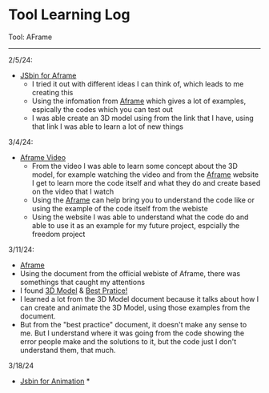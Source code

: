 # Tool Learning Log

Tool: AFrame

---

2/5/24:
* [JSbin for Aframe](https://jsbin.com/yasapodubi/edit?html,output)
  * I tried it out with different ideas I can think of, which leads to me creating this
  * Using the infomation from [Aframe](https://aframe.io/) which gives a lot of examples, espically the codes which you can test out
  * I was able create an 3D model using from the link that I have, using that link I was able to learn a lot of new things

3/4/24:
* [Aframe Video](https://www.youtube.com/watch?v=cS8uGfd_oG8)
  * From the video I was able to learn some concept about the 3D model, for example watching the video and from the [Aframe](https://aframe.io/) website I get to learn more the code itself and what they do and create based on the video that I watch
  * Using the [Aframe](https://aframe.io/) can help bring you to understand the code like or using the example of the code itself from the webiste
  * Using the website I was able to understand what the code do and able to use it as an example for my future project, espcially the freedom project

3/11/24:
* [Aframe](https://aframe.io/)
 * Using the document from the official webiste of Aframe, there was somethings that caught my attentions
 * I found [3D Model](https://aframe.io/docs/1.5.0/introduction/models.html) & [Best Pratice!](https://aframe.io/docs/1.5.0/introduction/best-practices.html)
 * I learned a lot from the 3D Model document because it talks about how I can create and animate the 3D Model, using those examples from the document.
 * But from the "best practice" document, it doesn't make any sense to me. But I understand where it was going from the code showing the error people make and the solutions to it, but the code just I don't understand them, that much. 

3/18/24
* [Jsbin for Animation](https://jsbin.com/yixitejehi/edit?html,output)
  *  
<!--
* Links you used today (websites, videos, etc)
* Things you tried, progress you made, etc
* Challenges, a-ha moments, etc
* Questions you still have
* What you're going to try next
-->
